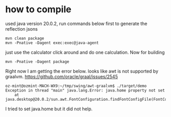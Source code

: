 # how to compile
used java version 20.0.2, run commands below first to generate the reflection jsons
```shell
mvn clean package
mvn -Pnative -Dagent exec:exec@java-agent
```
just use the calculator click around and do one calculation. Now for building
```shell
mvn -Pnative -Dagent package
```

Right now I am getting the error below. looks like awt is not supported by graalvm. https://github.com/oracle/graal/issues/2545
```shell
oz-mint@ozmint-MACH-WX9:~/tmp/swing/awt-graalvm$ ./target/demo 
Exception in thread "main" java.lang.Error: java.home property not set
	at java.desktop@20.0.2/sun.awt.FontConfiguration.findFontConfigFile(FontConfiguration.java:180)

```
I tried to set java.home but it did not help.